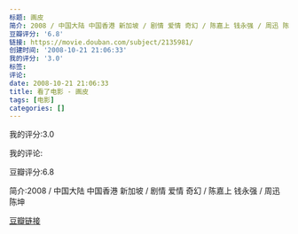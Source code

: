 ```yaml
---
标题: 画皮
简介: 2008 / 中国大陆 中国香港 新加坡 / 剧情 爱情 奇幻 / 陈嘉上 钱永强 / 周迅 陈坤
豆瓣评分: '6.8'
链接: https://movie.douban.com/subject/2135981/
创建时间: '2008-10-21 21:06:33'
我的评分: '3.0'
标签:
评论:
date: 2008-10-21 21:06:33
title: 看了电影 - 画皮
tags: [电影]
categories: []
---
```


我的评分:3.0

我的评论:

豆瓣评分:6.8

简介:2008 / 中国大陆 中国香港 新加坡 / 剧情 爱情 奇幻 / 陈嘉上 钱永强 / 周迅 陈坤

[豆瓣链接](https://movie.douban.com/subject/2135981/)

